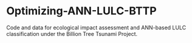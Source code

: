 # Optimizing-ANN-LULC-BTTP
Code and data for ecological impact assessment and ANN-based LULC classification under the Billion Tree Tsunami Project.
